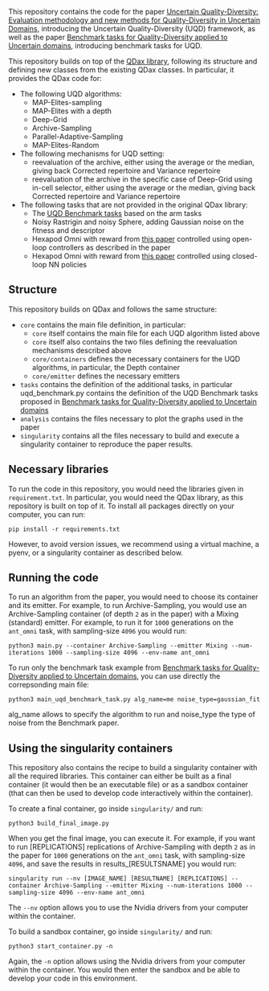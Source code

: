This repository contains the code for the paper [Uncertain Quality-Diversity: Evaluation methodology and new methods for Quality-Diversity in Uncertain Domains](https://ieeexplore.ieee.org/abstract/document/10120985), introducing the Uncertain Quality-Diversity (UQD) framework, as well as the paper [Benchmark tasks for Quality-Diversity applied to Uncertain domains](https://arxiv.org/abs/2304.12454), introducing benchmark tasks for UQD. 

This repository builds on top of the [QDax library](https://github.com/adaptive-intelligent-robotics/QDax), following its structure and defining new classes from the existing QDax classes.
In particular, it provides the QDax code for:
- The following UQD algorithms:
	- MAP-Elites-sampling
	- MAP-Elites with a depth
	- Deep-Grid
	- Archive-Sampling
	- Parallel-Adaptive-Sampling
	- MAP-Elites-Random
- The following mechanisms for UQD setting:
	- reevaluation of the archive, either using the average or the median, giving back Corrected repertoire and Variance repertoire
	- reevaluation of the archive in the specific case of Deep-Grid using in-cell selector, either using the average or the median, giving back Corrected repertoire and Variance repertoire
- The following tasks that are not provided in the original QDax library:
	- The [UQD Benchmark tasks](https://arxiv.org/abs/2304.12454) based on the arm tasks
	- Noisy Rastrigin and noisy Sphere, adding Gaussian noise on the fitness and descriptor
	- Hexapod Omni with reward from [this paper](https://direct.mit.edu/evco/article/24/1/59/1004?casa_token=bZvw7OK9LDoAAAAA:sAvo7rRM3pCk3he3ZW_v_KSPQ44ESToFbDm0-A_s179y8o6RfowglpsTnQDJwlXlOjKIke3o) controlled using open-loop controllers as described in the paper
	- Hexapod Omni with reward from [this paper](https://direct.mit.edu/evco/article/24/1/59/1004?casa_token=bZvw7OK9LDoAAAAA:sAvo7rRM3pCk3he3ZW_v_KSPQ44ESToFbDm0-A_s179y8o6RfowglpsTnQDJwlXlOjKIke3o) controlled using closed-loop NN policies


## Structure

This repository builds on QDax and follows the same structure:
- `core` contains the main file definition, in particular:
	- `core` itself contains the main file for each UQD algorithm listed above
	- `core` itself also contains the two files defining the reevaluation mechanisms described above
	- `core/containers` defines the necessary containers for the UQD algorithms, in particular, the Depth container
	- `core/emitter` defines the necessary emitters
- `tasks` contains the definition of the additional tasks, in particular uqd_benchmark.py contains the definition of the UQD Benchmark tasks proposed in [Benchmark tasks for Quality-Diversity applied to Uncertain domains](https://arxiv.org/abs/2304.12454)
- `analysis` contains the files necessary to plot the graphs used in the paper
- `singularity` contains all the files necessary to build and execute a singularity container to reproduce the paper results.


## Necessary libraries

To run the code in this repository, you would need the libraries given in `requirement.txt`. In particular, you would need the QDax library, as this repository is built on top of it.
To install all packages directly on your computer, you can run:

```
pip install -r requirements.txt
```

However, to avoid version issues, we recommend using a virtual machine, a pyenv, or a singularity container as described below.

## Running the code

To run an algorithm from the paper, you would need to choose its container and its emitter. For example, to run Archive-Sampling, you would use an Archive-Sampling container (of depth `2` as in the paper) with a Mixing (standard) emitter. 
For example, to run it for `1000` generations on the `ant_omni` task, with sampling-size `4096` you would run:

```
python3 main.py --container Archive-Sampling --emitter Mixing --num-iterations 1000 --sampling-size 4096 --env-name ant_omni
```

To run only the benchmark task example from [Benchmark tasks for Quality-Diversity applied to Uncertain domains](https://arxiv.org/abs/2304.12454), you can use directly the correpsonding main file:

```
python3 main_uqd_benchmark_task.py alg_name=me noise_type=gaussian_fit
```

alg_name allows to specify the algorithm to run and noise_type the type of noise from the Benchmark paper.

## Using the singularity containers

This repository also contains the recipe to build a singularity container with all the required libraries.
This container can either be built as a final container (it would then be an executable file) or as a sandbox container (that can then be used to develop code interactively within the container).

To create a final container, go inside `singularity/` and run:
```
python3 build_final_image.py
```

When you get the final image, you can execute it.
For example, if you want to run [REPLICATIONS] replications of Archive-Sampling with depth `2` as in the paper for `1000` generations on the `ant_omni` task, with sampling-size `4096`, and save the results in results_[RESULTSNAME] you would run:

```
singularity run --nv [IMAGE_NAME] [RESULTNAME] [REPLICATIONS] --container Archive-Sampling --emitter Mixing --num-iterations 1000 --sampling-size 4096 --env-name ant_omni
```

The `--nv` option allows you to use the Nvidia drivers from your computer within the container.



To build a sandbox container, go inside `singularity/` and run:
```
python3 start_container.py -n
```

Again, the `-n` option allows using the Nvidia drivers from your computer within the container.
You would then enter the sandbox and be able to develop your code in this environment.
